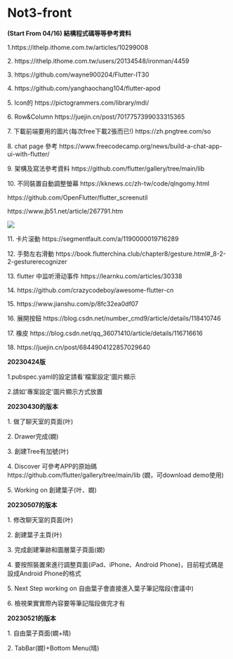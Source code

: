 # Not3-front
<b>(Start From 04/16) 結構程式碼等等參考資料</b>
<p>1.https://ithelp.ithome.com.tw/articles/10299008</p>
<p>2. https://ithelp.ithome.com.tw/users/20134548/ironman/4459</p>
<p>3. https://github.com/wayne900204/Flutter-IT30</p>
<p>4. https://github.com/yanghaochang104/flutter-apod</p>
<p>5. Icon的 https://pictogrammers.com/library/mdi/</p>
<p>6. Row&Column https://juejin.cn/post/7017757399033315365</p>
<p>7. 下載前端要用的圖片(每次free下載2張而已!) https://zh.pngtree.com/so</p>
<p>8. chat page 參考 https://www.freecodecamp.org/news/build-a-chat-app-ui-with-flutter/</p>
<p>9. 架構及寫法參考資料 https://github.com/flutter/gallery/tree/main/lib</p>
<p>10. 不同裝置自動調整螢幕 https://kknews.cc/zh-tw/code/qlngomy.html</p> 
<p>https://github.com/OpenFlutter/flutter_screenutil</p>
<p>https://www.jb51.net/article/267791.htm</p>
<img src="https://i1.kknews.cc/2dAcchKvvF-YB6Fu2Vjyxlxf-Aa3zuY/0.jpg">
<p>11. 卡片滚動 https://segmentfault.com/a/1190000019716289</p>
<p>12. 手勢左右滑動 https://book.flutterchina.club/chapter8/gesture.html#_8-2-2-gesturerecognizer</p>
<p>13. flutter 中监听滑动事件 https://learnku.com/articles/30338</p>
<p>14. https://github.com/crazycodeboy/awesome-flutter-cn</p>
<p>15. https://www.jianshu.com/p/8fc32ea0df07</p>
<p>16. 展開按鈕 https://blog.csdn.net/number_cmd9/article/details/118410746</p>
<p>17. 橡皮 https://blog.csdn.net/qq_36071410/article/details/116716616</p>
<p>18. https://juejin.cn/post/6844904122857029640</p>
<!--20230416版
<br>1.把assets資料夾放在專案裡</br>
<br>2.把lib資料夾代替你原有專案裡的lib資料夾</br>
<br>3.修改pubspec.yaml，如圖片設定.png</br>
<br>4.最終檔案樣子如20230416專案設定.png</br>
<br>5.lib資訊夾裡的save.dart可以不用理會</br>
-->
<b>20230424版</b>
<p>1.pubspec.yaml的設定請看'檔案設定'圖片顯示</p>
<p>2.請如'專案設定'圖片顯示方式放置</p>

<b>20230430的版本</b>
<p>1. 做了聊天室的頁面(叶)</p>
<p>2. Drawer完成(嫺)</p>
<p>3. 創建Tree有加號(叶)</p>
<p>4. Discover 可參考APP的原始碼 https://github.com/flutter/gallery/tree/main/lib (嫺，可download demo使用)</p>
<p>5. Working on 創建葉子(叶、嫺)</p>

<b>20230507的版本</b>
<p>1. 修改聊天室的頁面(叶)</p>
<p>2. 創建葉子主頁(叶)</p>
<p>3. 完成創建筆跡和圖層葉子頁面(嫺)</p>
<p>4. 要按照裝置來進行調整頁面(iPad、iPhone、Android Phone)，目前程式碼是設成Android Phone的格式</p>
<p>5. Next Step working on 自由葉子會直接進入葉子筆記階段(會議中)</p>
<p>6. 檢視果實實際內容要等筆記階段做完才有</p>

<b>20230521的版本</b>
<p>1. 自由葉子頁面(嫺+晴)</p>
<p>2. TabBar(嫺)+Bottom Menu(晴)</p>
